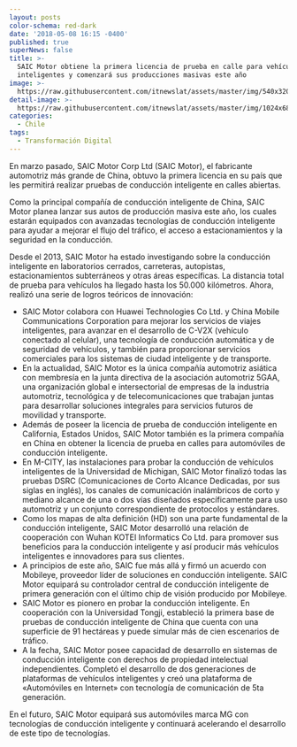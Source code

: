 ```yaml
---
layout: posts
color-schema: red-dark
date: '2018-05-08 16:15 -0400'
published: true
superNews: false
title: >-
  SAIC Motor obtiene la primera licencia de prueba en calle para vehículos
  inteligentes y comenzará sus producciones masivas este año
image: >-
  https://raw.githubusercontent.com/itnewslat/assets/master/img/540x320/SAIC-p.jpg
detail-image: >-
  https://raw.githubusercontent.com/itnewslat/assets/master/img/1024x680/SAIC-g.jpg
categories:
  - Chile
tags:
  - Transformación Digital
---
```

En marzo pasado, SAIC Motor Corp Ltd (SAIC Motor), el fabricante automotriz más grande de China, obtuvo la primera licencia en su país que les permitirá realizar pruebas de conducción inteligente en calles abiertas.

Como la principal compañía de conducción inteligente de China, SAIC Motor planea lanzar sus autos de producción masiva este año, los cuales estarán equipados con avanzadas tecnologías de conducción inteligente para ayudar a mejorar el flujo del tráfico, el acceso a estacionamientos y la seguridad en la conducción.

Desde el 2013, SAIC Motor ha estado investigando sobre la conducción inteligente en laboratorios cerrados, carreteras, autopistas, estacionamientos subterráneos y otras áreas específicas. La distancia total de prueba para vehículos ha llegado hasta los 50.000 kilómetros. Ahora, realizó una serie de logros teóricos de innovación:

- SAIC Motor colabora con Huawei Technologies Co Ltd. y China Mobile Communications Corporation para mejorar los servicios de viajes inteligentes, para avanzar en el desarrollo de C-V2X (vehículo conectado al celular), una tecnología de conducción automática y de seguridad de vehículos, y también para proporcionar servicios comerciales para los sistemas de ciudad inteligente y de transporte.
- En la actualidad, SAIC Motor es la única compañía automotriz asiática con membresía en la junta directiva de la asociación automotriz 5GAA, una organización global e intersectorial de empresas de la industria automotriz, tecnológica y de telecomunicaciones que trabajan juntas para desarrollar soluciones integrales para servicios futuros de movilidad y transporte.
- Además de poseer la licencia de prueba de conducción inteligente en California, Estados Unidos, SAIC Motor también es la primera compañía en China en obtener la licencia de prueba en calles para automóviles de conducción inteligente.
- En M-CITY, las instalaciones para probar la conducción de vehículos inteligentes de la Universidad de Michigan, SAIC Motor finalizó todas las pruebas DSRC (Comunicaciones de Corto Alcance Dedicadas, por sus siglas en inglés), los canales de comunicación inalámbricos de corto y mediano alcance de una o dos vías diseñados específicamente para uso automotriz y un conjunto correspondiente de protocolos y estándares.
- Como los mapas de alta definición (HD) son una parte fundamental de la conducción inteligente, SAIC Motor desarrolló una relación de cooperación con Wuhan KOTEI Informatics Co Ltd. para promover sus beneficios para la conducción inteligente y así producir más vehículos inteligentes e innovadores para sus clientes.
- A principios de este año, SAIC fue más allá y firmó un acuerdo con Mobileye, proveedor líder de soluciones en conducción inteligente. SAIC Motor equipará su controlador central de conducción inteligente de primera generación con el último chip de visión producido por Mobileye.
- SAIC Motor es pionero en probar la conducción inteligente. En cooperación con la Universidad Tongji, estableció la primera base de pruebas de conducción inteligente de China que cuenta con una superficie de 91 hectáreas y puede simular más de cien escenarios de tráfico.
- A la fecha, SAIC Motor posee capacidad de desarrollo en sistemas de conducción inteligente con derechos de propiedad intelectual independientes. Completó el desarrollo de dos generaciones de plataformas de vehículos inteligentes y creó una plataforma de «Automóviles en Internet» con tecnología de comunicación de 5ta generación.


En el futuro, SAIC Motor equipará sus automóviles marca MG con tecnologías de conducción inteligente y continuará acelerando el desarrollo de este tipo de tecnologías.


